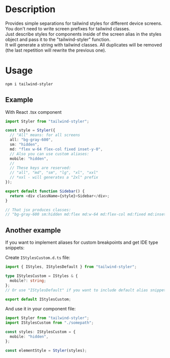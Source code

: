 # Description

Provides simple separations for tailwind styles for different device screens.
You don't need to write screen prefixes for tailwind classes.  
Just describe styles for components inside of the screen alias in the styles object and pass it to the "tailwind-styler" function.  
It will generate a string with tailwind classes.
All duplicates will be removed (the last repetition will rewrite the previous one).

# Usage

```bash
npm i tailwind-styler
```

## Example

With React .tsx component

```ts
import Styler from "tailwind-styler";

const style = Styler({
  // "All" means: for all screens
  all: "bg-gray-600",
  sm: "hidden",
  md: "flex w-64 flex-col fixed inset-y-0",
  // Also you can use custom aliases:
  mobile: "hidden",
  //
  // These keys are reserved:
  // "all", "md", "sm", "lg", "xl", "xxl"
  // *xxl - will generates a "2xl" prefix
});

export default function Sidebar() {
  return <div className={style}>Sidebar</div>;
}

// That jsx produces classes:
// "bg-gray-600 sm:hidden md:flex md:w-64 md:flex-col md:fixed md:inset-y-0 mobile:hidden"
```

## Another example

If you want to implement aliases for custom breakpoints and get IDE type snippets:

Create `IStylesCustom.d.ts` file:

```ts
import { IStyles, IStylesDefault } from "tailwind-styler";

type IStylesCustom = IStyles & {
  mobile?: string;
};
// Or use "IStylesDefault" if you want to include default alias snippets like "md", "lg", etc.

export default IStylesCustom;
```

And use it in your component file:

```ts
import Styler from "tailwind-styler";
import IStylesCustom from "./somepath";

const styles: IStylesCustom = {
  mobile: "hidden",
};

const elementStyle = Styler(styles);
```
